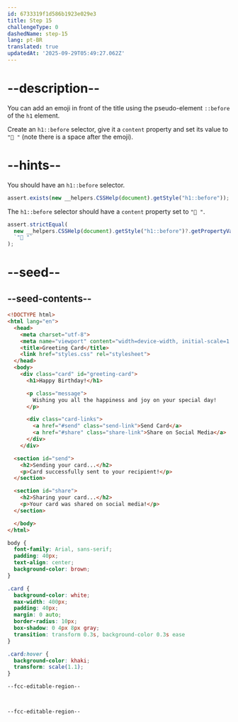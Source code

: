 ```yaml
---
id: 6733319f1d586b1923e029e3
title: Step 15
challengeType: 0
dashedName: step-15
lang: pt-BR
translated: true
updatedAt: '2025-09-29T05:49:27.062Z'
---
```


# --description--

You can add an emoji in front of the title using the pseudo-element `::before` of the `h1` element.

Create an `h1::before` selector, give it a `content` property and set its value to `"🥳 "` (note there is a space after the emoji).

# --hints--

You should have an `h1::before` selector.

```js
assert.exists(new __helpers.CSSHelp(document).getStyle("h1::before"));
```

The `h1::before` selector should have a `content` property set to `"🥳 "`.

```js
assert.strictEqual(
  new __helpers.CSSHelp(document).getStyle("h1::before")?.getPropertyValue("content"),
  `"🥳 "`
);
```

# --seed--

## --seed-contents--

```html
<!DOCTYPE html>
<html lang="en">
  <head>
    <meta charset="utf-8">
    <meta name="viewport" content="width=device-width, initial-scale=1.0">
    <title>Greeting Card</title>
    <link href="styles.css" rel="stylesheet">
  </head>
  <body>
    <div class="card" id="greeting-card">
      <h1>Happy Birthday!</h1>

      <p class="message">
        Wishing you all the happiness and joy on your special day!
      </p>

      <div class="card-links">
        <a href="#send" class="send-link">Send Card</a>
        <a href="#share" class="share-link">Share on Social Media</a>
      </div>
  	</div>

  <section id="send">
    <h2>Sending your card...</h2>
    <p>Card successfully sent to your recipient!</p>
  </section>

  <section id="share">
    <h2>Sharing your card...</h2>
    <p>Your card was shared on social media!</p>
  </section>

  </body>
</html>

```

```css
body {
  font-family: Arial, sans-serif;
  padding: 40px;
  text-align: center;
  background-color: brown;
}

.card {
  background-color: white;
  max-width: 400px;
  padding: 40px;
  margin: 0 auto;
  border-radius: 10px;
  box-shadow: 0 4px 8px gray;
  transition: transform 0.3s, background-color 0.3s ease
}

.card:hover {
  background-color: khaki;
  transform: scale(1.1);
}

--fcc-editable-region--



--fcc-editable-region--

```
